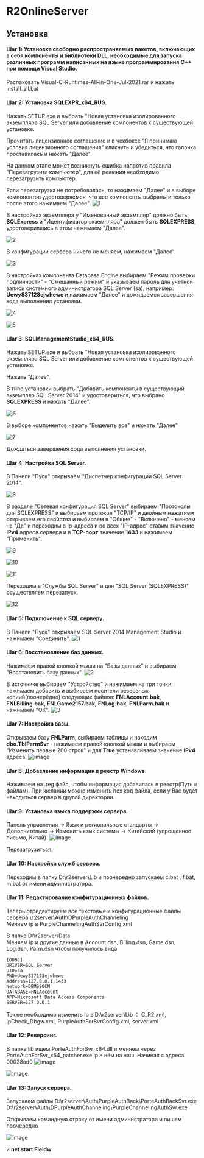 # R2OnlineServer
## Установка
#### Шаг 1: Установка свободно распространяемых пакетов, включающих в себя компоненты и библиотеки DLL, необходимые для запуска различных программ написанных на языке программирования С++ при помощи Visual Studio.
Распаковать Visual-C-Runtimes-All-in-One-Jul-2021.rar и нажать install_all.bat
#### Шаг 2: Установка SQLEXPR_x64_RUS.
Нажать SETUP.exe и выбрать "Новая установка изолированного экземпляра SQL Server или добавление компонентов к существующей установке.

Прочитать лицензионное соглашение и в чекбоксе "Я принимаю условия лицензионного соглашения" кликнуть и убедиться, что галочка проставилась и нажать "Далее".

На данном этапе может возникнуть ошибка напротив правила "Перезагрузите компьютер", для её решения необходимо перезагрузить компьютер.

Если перезагрузка не потребовалась, то нажимаем "Далее" и в выборе компонентов удостоверяемся, что все компоненты выбраны и только после этого нажимаем "Далее".
![1](https://user-images.githubusercontent.com/122387884/225039691-82ef76b9-ea64-4154-8bf9-fd0a6b0bb413.png)

В настройках экземпляра у "Именованный экземпляр" должно быть **SQLExpress** и "Идентификатор экземпляра" должен быть **SQLEXPRESS**, удостоверившись в этом нажимаем "Далее".

![2](https://user-images.githubusercontent.com/122387884/225039743-075ea4d7-3db3-4bc8-b86e-500abfc4a63f.png)

В конфигурации сервера ничего не меняем, нажимаем "Далее".

![3](https://user-images.githubusercontent.com/122387884/225039781-f9393d04-86f8-40bf-b85f-3dc063f137f3.png)

В настройках компонента Database Engine выбираем "Режим проверки подлинности" - "Смешанный режим" и указываем пароль для учетной записи системного администратора SQL Server (sa), например: **Uewy837123ejwhewe** и нажимаем "Далее" и дожидаемся завершения хода выполнения установки.

![4](https://user-images.githubusercontent.com/122387884/225039890-0762cacd-f97d-4920-b13c-b409842d4660.png)

![5](https://user-images.githubusercontent.com/122387884/225039923-4edae038-d67c-4986-b512-d6d91729b9b8.png)

#### Шаг 3: SQLManagementStudio_x64_RUS.
Нажать SETUP.exe и выбрать "Новая установка изолированного экземпляра SQL Server или добавление компонентов к существующей установке.

Нажать "Далее".

В типе установки выбрать "Добавить компоненты в существующий экземпляр SQL Server 2014" и удостовериться, что выбрано **SQLEXPRESS** и нажать "Далее".

![6](https://user-images.githubusercontent.com/122387884/225040028-6f1516b8-b8fc-428b-9d51-2ab1b20fb940.png)

В выборе компонентов нажать "Выделить все" и нажать "Далее" 

![7](https://user-images.githubusercontent.com/122387884/225040122-a76a7a75-4c2f-47be-8602-4c0c6366403c.png)

Дождаться завершения хода выполнения установки.
#### Шаг 4: Настройка SQL Server.
В Панели "Пуск" открываем "Диспетчер конфигурации SQL Server 2014".

![8](https://user-images.githubusercontent.com/122387884/225040217-0a8c1c7e-d60e-4dee-8012-9c474665544a.png)

В разделе "Сетевая конфигурация SQL Server" выбираем "Протоколы для SQLEXPRESS" и выбираем протокол "TCP/IP" и двойным нажатием открываем его свойства и выбираем в "Общие" - "Включено" - меняем на "Да" и переходим в Ip-адреса и во всех "IP-адрес" ставим значение **IPv4** адреса сервера и в **TCP-порт** значение **1433** и нажимаем "Применить".

![9](https://user-images.githubusercontent.com/122387884/225040309-ce00f19e-2dc6-48ab-ad2f-2ee9c72cfdd2.png)

![10](https://user-images.githubusercontent.com/122387884/225041057-92f88871-bec1-41e3-8035-dc32e965a353.png)

![11](https://user-images.githubusercontent.com/122387884/225041128-e7bec0ea-6acb-4ba7-ba45-cbcd03b688c9.png)

Переходим в "Службы SQL Server" и для "SQL Server (SQLEXPRESS)" осуществляем перезапуск.

![12](https://user-images.githubusercontent.com/122387884/225041369-5945fc47-f5d6-4bc9-89f0-5b3a5552bf80.png)

#### Шаг 5: Подключение к SQL серверу.
В Панели "Пуск" открываем SQL Server 2014 Management Studio и нажимаем "Соединить".
![1](https://user-images.githubusercontent.com/122387884/232353438-cb1cbc7a-10f2-4e17-8c52-6f6145301de5.png)


#### Шаг 6: Восстановление баз данных.
Нажимаем правой кнопкой мыши на "Базы данных" и выбираем "Восстановить базу данных".
![2](https://user-images.githubusercontent.com/122387884/232353452-a2bfc584-2b21-4ed8-9ee4-da39b4b02c5c.png)


В источнике выбираем "Устройство" и нажимаем на три точки, нажимаем добавить и выбираем носители резервных копиий(поочерёдно) следующих файлов: **FNLAccount.bak**, **FNLBilling.bak**, **FNLGame2157.bak**, **FNLog.bak**, **FNLParm.bak** и нажимаем "ОК". 
![3](https://user-images.githubusercontent.com/122387884/232353469-ac0113c5-a53a-4a4e-81ba-b9b40f6ead57.png)


#### Шаг 7: Настройка базы.
Открываем базу **FNLParm**, выбираем таблицы и находим **dbo.TblParmSvr** - нажимаем правой кнопкой мыши и выбираем "Изменить первые 200 строк" и для **True** устанавливаем значение **IPv4** адреса.
![image](https://user-images.githubusercontent.com/122387884/232353575-48f423df-8fb0-4ec4-96b7-863de491c191.png)


#### Шаг 8: Добавление информации в реестр Windows.
Нажимаем на .reg файл, чтобы информация добавилась в реестр(Путь к файлам). При желании можно изменить hex код файла, если у Вас будет находиться сервер в другой директории.


#### Шаг 9: Установка языка поддержки сервера.
Панель управления -> Язык и региональные стандарты -> Дополнительно -> Изменить язык системы -> Китайский (упрощенное письмо, Китай). 
![image](https://user-images.githubusercontent.com/122387884/232353937-b2f1a5e2-9da8-4fca-a05b-8159e9acbd31.png)

Перезагрузиться.

#### Шаг 10: Настройка служб сервера.
Переходим в папку D:\r2server\Lib и поочередно запускаем c.bat , f.bat, m.bat от имени администратора.

#### Шаг 11: Редактирование конфигурационных файлов.
Теперь отредактируем все текстовые и конфигурационные файлы сервера \r2server\Auth\DPurpleAuthChanneling\
Меняем ip в PurpleChannelingAuthSvrConfig.xml 

В папке D:\r2server\Data\
Меняем ip и другие данные в Account.dsn, Billing.dsn, Game.dsn, Log.dsn, Parm.dsn чтобы получилось вида

```
[ODBC]
DRIVER=SQL Server
UID=sa
PWD=Uewy837123ejwhewe
Address=127.0.0.1,1433
Network=DBMSSOCN
DATABASE=FNLAccount
APP=Microsoft Data Access Components
SERVER=127.0.0.1
```

Также необходимо изменить ip в D:\r2server\Lib ： C_R2.xml, IpCheck_Dbgw.xml, PurpleAuthForSvrConfig.xml, server.xml

#### Шаг 12: Реверсинг.
В папке lib ищем PorteAuthForSvr_x64.dll и меняем через PorteAuthForSvr_x64_patcher.exe ip в нём на наш.
Начиная с адреса 00028ad0
![image](https://user-images.githubusercontent.com/122387884/232355950-d583dc2a-1459-4c86-9cd7-28c59cb71853.png)

![image](https://user-images.githubusercontent.com/122387884/232356033-e2ad2799-5b12-4217-98d7-d24fa8622c89.png)

#### Шаг 13: Запуск сервера.
Запускаем файлы
D:\r2server\Auth\PurpleAuthBack\PorteAuthBackSvr.exe
D:\r2server\Auth\DPurpleAuthChanneling\PurpleChannelingAuthSvr.exe

Открываем командную строку от имени администратора и пишем поочередно

![image](https://user-images.githubusercontent.com/122387884/232359356-56bb81fe-e32e-4fee-8506-c494062c453b.png)

и **net start Fieldw**
